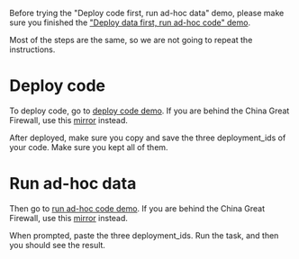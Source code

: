 Before trying the "Deploy code first, run ad-hoc data" demo, please make sure you finished the ["Deploy data first, run ad-hoc code" demo](./Deploy_data_run_adhoc_code.md).

Most of the steps are the same, so we are not going to repeat the instructions. 
# Deploy code

To deploy code, go to [deploy code demo](http://t-rust.com:8080/ipfs/QmRyNPQuQ7Aq1pZJxVskNJMGJceZgAgUcnAeeny7zBgkZu). If you are behind the China Great Firewall, use this [mirror](http://81.70.96.136:8080/ipfs/QmRyNPQuQ7Aq1pZJxVskNJMGJceZgAgUcnAeeny7zBgkZu) instead.

After deployed, make sure you copy and save the three deployment_ids of your code. Make sure you kept all of them.

# Run ad-hoc data

Then go to [run ad-hoc code demo](http://t-rust.com:8080/ipfs/QmdxbhK5x993mJ58DVUJutXmSricz1ueHKFxPqfPrKUPMG). If you are behind the China Great Firewall, use this [mirror](http://81.70.96.136:8080/ipfs/QmdxbhK5x993mJ58DVUJutXmSricz1ueHKFxPqfPrKUPMG) instead.

When prompted, paste the three deployment_ids. Run the task, and then you should see the result. 

